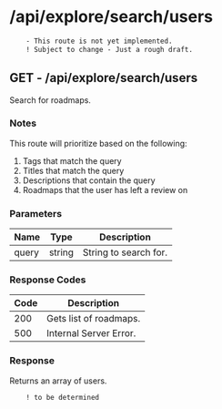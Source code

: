 # /api/explore/search/users

```diff
    - This route is not yet implemented.
    ! Subject to change - Just a rough draft.
```

## GET - /api/explore/search/users

Search for roadmaps.

### Notes

This route will prioritize based on the following:

1. Tags that match the query
2. Titles that match the query
3. Descriptions that contain the query
4. Roadmaps that the user has left a review on

### Parameters

| Name  | Type   | Description           |
|-------|--------|-----------------------|
| query | string | String to search for. |

### Response Codes

| Code | Description            |
|------|------------------------|
| 200  | Gets list of roadmaps. |
| 500  | Internal Server Error. |

### Response

Returns an array of users.

```diff
    ! to be determined 
```